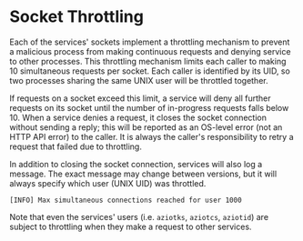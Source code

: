 # Socket Throttling

Each of the services' sockets implement a throttling mechanism to prevent a malicious process from making continuous requests and denying service to other processes. This throttling mechanism limits each caller to making 10 simultaneous requests per socket. Each caller is identified by its UID, so two processes sharing the same UNIX user will be throttled together.

If requests on a socket exceed this limit, a service will deny all further requests on its socket until the number of in-progress requests falls below 10. When a service denies a request, it closes the socket connection without sending a reply; this will be reported as an OS-level error (not an HTTP API error) to the caller. It is always the caller's responsibility to retry a request that failed due to throttling.

In addition to closing the socket connection, services will also log a message. The exact message may change between versions, but it will always specify which user (UNIX UID) was throttled.

```
[INFO] Max simultaneous connections reached for user 1000
```

Note that even the services' users (i.e. `aziotks`, `aziotcs`, `aziotid`) are subject to throttling when they make a request to other services.
